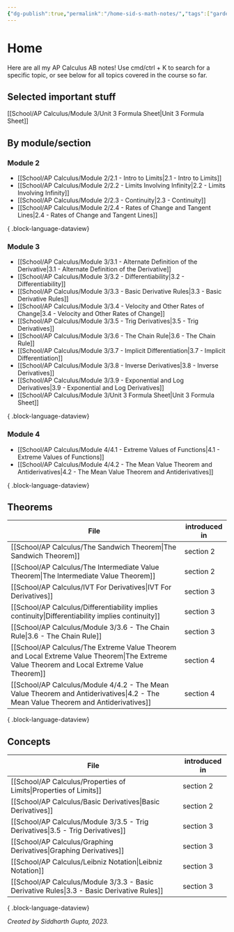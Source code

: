 ```yaml
---
{"dg-publish":true,"permalink":"/home-sid-s-math-notes/","tags":["gardenEntry"],"created":"","updated":""}
---
```


# **Home**
Here are all my AP Calculus AB notes! Use cmd/ctrl + K to search for a specific topic, or see below for all topics covered in the course so far.
## Selected important stuff
[[School/AP Calculus/Module 3/Unit 3 Formula Sheet\|Unit 3 Formula Sheet]]
## By module/section
### Module 2
- [[School/AP Calculus/Module 2/2.1 - Intro to Limits\|2.1 - Intro to Limits]]
- [[School/AP Calculus/Module 2/2.2 - Limits Involving Infinity\|2.2 - Limits Involving Infinity]]
- [[School/AP Calculus/Module 2/2.3 - Continuity\|2.3 - Continuity]]
- [[School/AP Calculus/Module 2/2.4 - Rates of Change and Tangent Lines\|2.4 - Rates of Change and Tangent Lines]]

{ .block-language-dataview}
### Module 3
- [[School/AP Calculus/Module 3/3.1 - Alternate Definition of the Derivative\|3.1 - Alternate Definition of the Derivative]]
- [[School/AP Calculus/Module 3/3.2 - Differentiability\|3.2 - Differentiability]]
- [[School/AP Calculus/Module 3/3.3 - Basic Derivative Rules\|3.3 - Basic Derivative Rules]]
- [[School/AP Calculus/Module 3/3.4 - Velocity and Other Rates of Change\|3.4 - Velocity and Other Rates of Change]]
- [[School/AP Calculus/Module 3/3.5 - Trig Derivatives\|3.5 - Trig Derivatives]]
- [[School/AP Calculus/Module 3/3.6 - The Chain Rule\|3.6 - The Chain Rule]]
- [[School/AP Calculus/Module 3/3.7 - Implicit Differentiation\|3.7 - Implicit Differentiation]]
- [[School/AP Calculus/Module 3/3.8 - Inverse Derivatives\|3.8 - Inverse Derivatives]]
- [[School/AP Calculus/Module 3/3.9 - Exponential and Log Derivatives\|3.9 - Exponential and Log Derivatives]]
- [[School/AP Calculus/Module 3/Unit 3 Formula Sheet\|Unit 3 Formula Sheet]]

{ .block-language-dataview}
### Module 4
- [[School/AP Calculus/Module 4/4.1 - Extreme Values of Functions\|4.1 - Extreme Values of Functions]]
- [[School/AP Calculus/Module 4/4.2 - The Mean Value Theorem and Antiderivatives\|4.2 - The Mean Value Theorem and Antiderivatives]]

{ .block-language-dataview}
## Theorems
| File                                                                                                                                           | introduced in |
| ---------------------------------------------------------------------------------------------------------------------------------------------- | ------------- |
| [[School/AP Calculus/The Sandwich Theorem\|The Sandwich Theorem]]                                                                           | section 2     |
| [[School/AP Calculus/The Intermediate Value Theorem\|The Intermediate Value Theorem]]                                                       | section 2     |
| [[School/AP Calculus/IVT For Derivatives\|IVT For Derivatives]]                                                                             | section 3     |
| [[School/AP Calculus/Differentiability implies continuity\|Differentiability implies continuity]]                                           | section 3     |
| [[School/AP Calculus/Module 3/3.6 - The Chain Rule\|3.6 - The Chain Rule]]                                                                  | section 3     |
| [[School/AP Calculus/The Extreme Value Theorem and Local Extreme Value Theorem\|The Extreme Value Theorem and Local Extreme Value Theorem]] | section 4     |
| [[School/AP Calculus/Module 4/4.2 - The Mean Value Theorem and Antiderivatives\|4.2 - The Mean Value Theorem and Antiderivatives]]          | section 4     |

{ .block-language-dataview}
## Concepts
| File                                                                                          | introduced in |
| --------------------------------------------------------------------------------------------- | ------------- |
| [[School/AP Calculus/Properties of Limits\|Properties of Limits]]                          | section 2     |
| [[School/AP Calculus/Basic Derivatives\|Basic Derivatives]]                                | section 2     |
| [[School/AP Calculus/Module 3/3.5 - Trig Derivatives\|3.5 - Trig Derivatives]]             | section 3     |
| [[School/AP Calculus/Graphing Derivatives\|Graphing Derivatives]]                          | section 3     |
| [[School/AP Calculus/Leibniz Notation\|Leibniz Notation]]                                  | section 3     |
| [[School/AP Calculus/Module 3/3.3 - Basic Derivative Rules\|3.3 - Basic Derivative Rules]] | section 3     |

{ .block-language-dataview}

*Created by Siddharth Gupta, 2023.*


